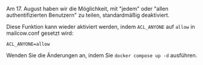 Am 17. August haben wir die Möglichkeit, mit "jedem" oder "allen authentifizierten Benutzern" zu teilen, standardmäßig deaktiviert.

Diese Funktion kann wieder aktiviert werden, indem `ACL_ANYONE` auf `allow` in mailcow.conf gesetzt wird:

```
ACL_ANYONE=allow
```

Wenden Sie die Änderungen an, indem Sie `docker compose up -d` ausführen.